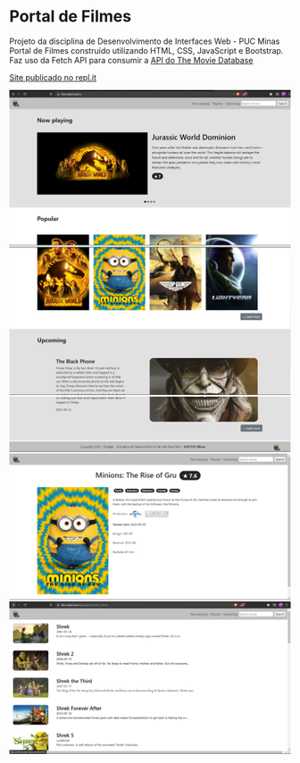 # Portal de Filmes

Projeto da disciplina de Desenvolvimento de Interfaces Web - PUC Minas
Portal de Filmes construído utilizando HTML, CSS, JavaScript e Bootstrap.
Faz uso da Fetch API para consumir a [API do The Movie Database](https://developers.themoviedb.org/3)

[Site publicado no repl.it](https://diw.rodpd.repl.co/)

![](/imgs/print1.png)
![](/imgs/print2.png)
![](/imgs/print3.png)
![](/imgs/print4.png)
![](/imgs/print5.png)